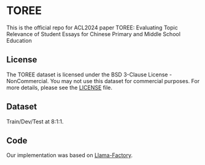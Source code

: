 # TOREE
This is the official repo for ACL2024 paper TOREE: Evaluating Topic Relevance of Student Essays for Chinese Primary and Middle School Education




## License

The TOREE dataset is licensed under the BSD 3-Clause License - NonCommercial. You may not use this dataset for commercial purposes. For more details, please see the [LICENSE](./LICENSE) file.


## Dataset
Train/Dev/Test at 8:1:1. 


## Code
Our implementation was based on [Llama-Factory](https://github.com/hiyouga/LLaMA-Factory).  
